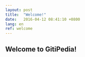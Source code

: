 ```yaml
---
layout: post
title:  "Welcome!"
date:   2016-04-12 08:41:10 +0800
lang: en
ref: welcome
---
```


## Welcome to GitiPedia!